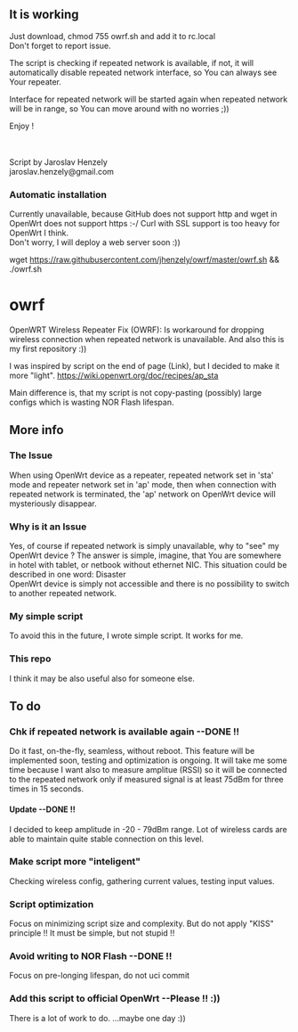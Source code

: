 ## It is working 
Just download, chmod 755 owrf.sh and add it to rc.local <br>
Don't forget to report issue.

The script is checking if repeated network is available, if not, it will automatically disable repeated network interface, so You can always see Your repeater.

Interface for repeated network will be started again when repeated network will be in range, so You can move around with no worries ;))

Enjoy !


<br>
<br>
Script by Jaroslav Henzely <br>
jaroslav.henzely@gmail.com

### Automatic installation
Currently unavailable, because GitHub does not support http and wget in OpenWrt does not support https :-/ Curl with SSL support is too heavy for OpenWrt I think.
<br>Don't worry, I will deploy a web server soon :))

wget https://raw.githubusercontent.com/jhenzely/owrf/master/owrf.sh && ./owrf.sh

# owrf
OpenWRT Wireless Repeater Fix (OWRF): Is workaround for dropping wireless connection when repeated network is unavailable. And also this is my first repository :))

I was inspired by script on the end of page (Link), but I decided to make it more "light".
https://wiki.openwrt.org/doc/recipes/ap_sta

Main difference is, that my script is not copy-pasting (possibly) large configs which is wasting NOR Flash lifespan.

## More info

### The Issue
When using OpenWrt device as a repeater, repeated network set in 'sta' mode and repeater network set in 'ap' mode, then when connection with repeated network is terminated, the 'ap' network on OpenWrt device will mysteriously disappear.

### Why is it an Issue
Yes, of course if repeated network is simply unavailable, why to "see" my OpenWrt device ?
The answer is simple, imagine, that You are somewhere in hotel with tablet, or netbook without ethernet NIC.
This situation could be described in one word: Disaster <br>
OpenWrt device is simply not accessible and there is no possibility to switch to another repeated network.

### My simple script
To avoid this in the future, I wrote simple script. It works for me.

### This repo
I think it may be also useful also for someone else.

## To do

### Chk if repeated network is available again --DONE !!
Do it fast, on-the-fly, seamless, without reboot.
This feature will be implemented soon, testing and optimization is ongoing.
It will take me some time because I want also to measure amplitue (RSSI) so it will be connected to the repeated network only if measured signal is at least 75dBm for three times in 15 seconds.
#### Update --DONE !!
I decided to keep amplitude in -20 - 79dBm range. Lot of wireless cards are able to maintain quite stable connection on this level.

### Make script more "inteligent"
Checking wireless config, gathering current values, testing input values.

### Script optimization
Focus on minimizing script size and complexity.
But do not apply "KISS" principle !! It must be simple, but not stupid !!

### Avoid writing to NOR Flash --DONE !!
Focus on pre-longing lifespan, do not uci commit

### Add this script to official OpenWrt --Please !! :))
There is a lot of work to do.
...maybe one day :))
